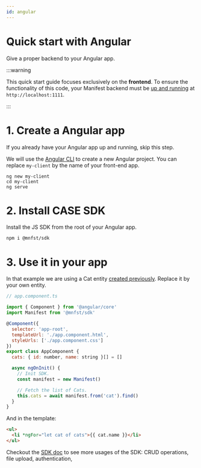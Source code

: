 ```yaml
---
id: angular
---
```


# Quick start with Angular

Give a proper backend to your Angular app.

:::warning

This quick start guide focuses exclusively on the **frontend**. To ensure the functionality of this code, your Manifest backend must be [up and running](install.md) at `http://localhost:1111`.

:::

# 1. Create a Angular app

If you already have your Angular app up and running, skip this step.

We will use the [Angular CLI](https://angular.io/cli) to create a new Angular project. You can replace `my-client` by the name of your front-end app.

```
ng new my-client
cd my-client
ng serve
```

# 2. Install CASE SDK

Install the JS SDK from the root of your Angular app.

```
npm i @mnfst/sdk
```

# 3. Use it in your app

In that example we are using a Cat entity [created previously](entities.md). Replace it by your own entity.

```js
// app.component.ts

import { Component } from '@angular/core'
import Manifest from '@mnfst/sdk'

@Component({
  selector: 'app-root',
  templateUrl: './app.component.html',
  styleUrls: ['./app.component.css']
})
export class AppComponent {
  cats: { id: number, name: string }[] = []

  async ngOnInit() {
    // Init SDK.
    const manifest = new Manifest()

    // Fetch the list of Cats.
    this.cats = await manifest.from('cat').find()
  }
}
```

And in the template:

```html
<ul>
  <li *ngFor="let cat of cats">{{ cat.name }}</li>
</ul>
```

Checkout the [SDK doc](javascript-sdk.md) to see more usages of the SDK: CRUD operations, file upload, authentication,
